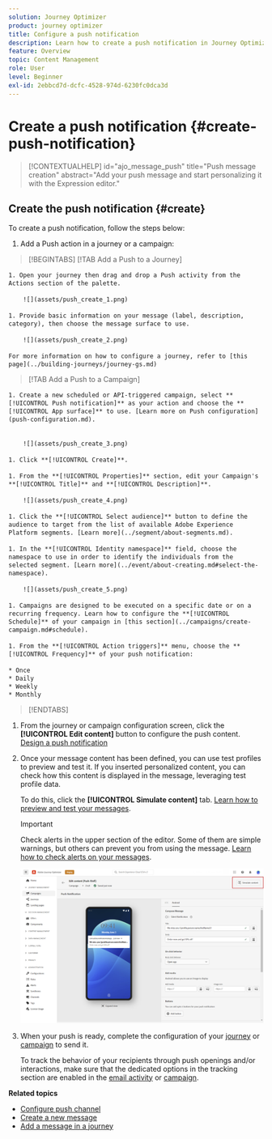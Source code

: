 ```yaml
---
solution: Journey Optimizer
product: journey optimizer
title: Configure a push notification
description: Learn how to create a push notification in Journey Optimizer
feature: Overview
topic: Content Management
role: User
level: Beginner
exl-id: 2ebbcd7d-dcfc-4528-974d-6230fc0dca3d
---
```

# Create a push notification {#create-push-notification}

>[!CONTEXTUALHELP]
>id="ajo_message_push"
>title="Push message creation"
>abstract="Add your push message and start personalizing it with the Expression editor."

## Create the push notification {#create}

To create a push notification, follow the steps below:

1. Add a Push action in a journey or a campaign:

>[!BEGINTABS]
>[!TAB Add a Push to a Journey]

    1. Open your journey then drag and drop a Push activity from the Actions section of the palette.

        ![](assets/push_create_1.png)

    1. Provide basic information on your message (label, description, category), then choose the message surface to use.

        ![](assets/push_create_2.png)

    For more information on how to configure a journey, refer to [this page](../building-journeys/journey-gs.md)

>[!TAB Add a Push to a Campaign]

    1. Create a new scheduled or API-triggered campaign, select **[!UICONTROL Push notification]** as your action and choose the **[!UICONTROL App surface]** to use. [Learn more on Push configuration](push-configuration.md).


        ![](assets/push_create_3.png)

    1. Click **[!UICONTROL Create]**.

    1. From the **[!UICONTROL Properties]** section, edit your Campaign's **[!UICONTROL Title]** and **[!UICONTROL Description]**.

        ![](assets/push_create_4.png)

    1. Click the **[!UICONTROL Select audience]** button to define the audience to target from the list of available Adobe Experience Platform segments. [Learn more](../segment/about-segments.md).

    1. In the **[!UICONTROL Identity namespace]** field, choose the namespace to use in order to identify the individuals from the selected segment. [Learn more](../event/about-creating.md#select-the-namespace).

        ![](assets/push_create_5.png)

    1. Campaigns are designed to be executed on a specific date or on a recurring frequency. Learn how to configure the **[!UICONTROL Schedule]** of your campaign in [this section](../campaigns/create-campaign.md#schedule). 

    1. From the **[!UICONTROL Action triggers]** menu, choose the **[!UICONTROL Frequency]** of your push notification:

    * Once
    * Daily
    * Weekly
    * Monthly

>[!ENDTABS]

1. From the journey or campaign configuration screen, click the **[!UICONTROL Edit content]** button to configure the push content. [Design a push notification](design-push.md)

1. Once your message content has been defined, you can use test profiles to preview and test it. If you inserted personalized content, you can check how this content is displayed in the message, leveraging test profile data.

    To do this, click the **[!UICONTROL Simulate content]** tab. [Learn how to preview and test your messages](../design/preview.md).

    >[!IMPORTANT]
    >
    >Check alerts in the upper section of the editor.  Some of them are simple warnings, but others can prevent you from using the message. [Learn how to check alerts on your messages](../messages/alerts.md).

    ![](assets/push_create_6.png)

1. When your push is ready, complete the configuration of your [journey](../building-journeys/journey-gs.md) or [campaign](../campaigns/create-campaign.md) to send it.

    To track the behavior of your recipients through push openings and/or interactions, make sure that the dedicated options in the tracking section are enabled in the [email activity](../building-journeys/journeys-message.md) or [campaign](../campaigns/create-campaign.md). 

**Related topics**

* [Configure push channel](push-gs.md)
* [Create a new message](../messages/get-started-content.md)
* [Add a message in a journey](../building-journeys/journeys-message.md)
